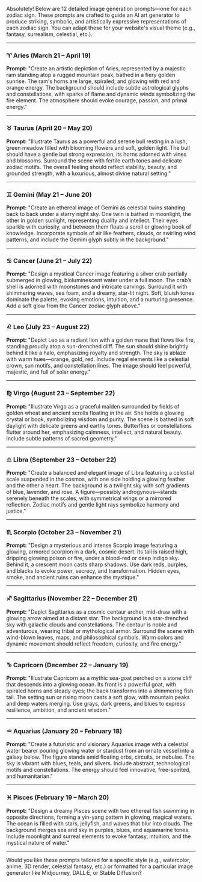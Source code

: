 Absolutely! Below are 12 detailed image generation prompts—one for each zodiac sign. These prompts are crafted to guide an AI art generator to produce striking, symbolic, and artistically expressive representations of each zodiac sign. You can adapt these for your website's visual theme (e.g., fantasy, surrealism, celestial, etc.).

---

### ♈ Aries (March 21 – April 19)

**Prompt:**
"Create an artistic depiction of Aries, represented by a majestic ram standing atop a rugged mountain peak, bathed in a fiery golden sunrise. The ram's horns are large, spiraled, and glowing with red and orange energy. The background should include subtle astrological glyphs and constellations, with sparks of flame and dynamic winds symbolizing the fire element. The atmosphere should evoke courage, passion, and primal energy."

---

### ♉ Taurus (April 20 – May 20)

**Prompt:**
"Illustrate Taurus as a powerful and serene bull resting in a lush, green meadow filled with blooming flowers and soft, golden light. The bull should have a gentle but strong expression, its horns adorned with vines and blossoms. Surround the scene with fertile earth tones and delicate zodiac motifs. The overall feeling should reflect stability, beauty, and grounded strength, with a luxurious, almost divine natural setting."

---

### ♊ Gemini (May 21 – June 20)

**Prompt:**
"Create an ethereal image of Gemini as celestial twins standing back to back under a starry night sky. One twin is bathed in moonlight, the other in golden sunlight, representing duality and intellect. Their eyes sparkle with curiosity, and between them floats a scroll or glowing book of knowledge. Incorporate symbols of air like feathers, clouds, or swirling wind patterns, and include the Gemini glyph subtly in the background."

---

### ♋ Cancer (June 21 – July 22)

**Prompt:**
"Design a mystical Cancer image featuring a silver crab partially submerged in glowing, bioluminescent water under a full moon. The crab’s shell is adorned with moonstones and intricate carvings. Surround it with shimmering waves, sea foam, and a dreamy, star-lit night. Soft, bluish tones dominate the palette, evoking emotions, intuition, and a nurturing presence. Add a soft glow from the Cancer zodiac glyph above."

---

### ♌ Leo (July 23 – August 22)

**Prompt:**
"Depict Leo as a radiant lion with a golden mane that flows like fire, standing proudly atop a sun-drenched cliff. The sun should shine brightly behind it like a halo, emphasizing royalty and strength. The sky is ablaze with warm hues—orange, gold, red. Include regal elements like a celestial crown, sun motifs, and constellation lines. The image should feel powerful, majestic, and full of solar energy."

---

### ♍ Virgo (August 23 – September 22)

**Prompt:**
"Illustrate Virgo as a graceful maiden surrounded by fields of golden wheat and ancient scrolls floating in the air. She holds a glowing crystal or book, symbolizing wisdom and purity. The scene is bathed in soft daylight with delicate greens and earthy tones. Butterflies or constellations flutter around her, emphasizing calmness, intellect, and natural beauty. Include subtle patterns of sacred geometry."

---

### ♎ Libra (September 23 – October 22)

**Prompt:**
"Create a balanced and elegant image of Libra featuring a celestial scale suspended in the cosmos, with one side holding a glowing feather and the other a heart. The background is a twilight sky with soft gradients of blue, lavender, and rose. A figure—possibly androgynous—stands serenely beneath the scales, with symmetrical wings or a mirrored reflection. Zodiac motifs and gentle light rays symbolize harmony and justice."

---

### ♏ Scorpio (October 23 – November 21)

**Prompt:**
"Design a mysterious and intense Scorpio image featuring a glowing, armored scorpion in a dark, cosmic desert. Its tail is raised high, dripping glowing poison or fire, under a blood-red or deep indigo sky. Behind it, a crescent moon casts sharp shadows. Use dark reds, purples, and blacks to evoke power, secrecy, and transformation. Hidden eyes, smoke, and ancient ruins can enhance the mystique."

---

### ♐ Sagittarius (November 22 – December 21)

**Prompt:**
"Depict Sagittarius as a cosmic centaur archer, mid-draw with a glowing arrow aimed at a distant star. The background is a star-drenched sky with galactic clouds and constellations. The centaur is noble and adventurous, wearing tribal or mythological armor. Surround the scene with wind-blown leaves, maps, and philosophical symbols. Warm colors and dynamic movement should reflect freedom, curiosity, and fire energy."

---

### ♑ Capricorn (December 22 – January 19)

**Prompt:**
"Illustrate Capricorn as a mythic sea-goat perched on a stone cliff that descends into a glowing ocean. Its front is a powerful goat, with spiraled horns and steady eyes; the back transforms into a shimmering fish tail. The setting sun or rising moon casts a soft glow, with mountain peaks and deep waters merging. Use grays, dark greens, and blues to express resilience, ambition, and ancient wisdom."

---

### ♒ Aquarius (January 20 – February 18)

**Prompt:**
"Create a futuristic and visionary Aquarius image with a celestial water bearer pouring glowing water or stardust from an ornate vessel into a galaxy below. The figure stands amid floating orbs, circuits, or nebulae. The sky is vibrant with blues, teals, and silvers. Include abstract, technological motifs and constellations. The energy should feel innovative, free-spirited, and humanitarian."

---

### ♓ Pisces (February 19 – March 20)

**Prompt:**
"Design a dreamy Pisces scene with two ethereal fish swimming in opposite directions, forming a yin-yang pattern in glowing, magical waters. The ocean is filled with stars, jellyfish, and waves that blur into clouds. The background merges sea and sky in purples, blues, and aquamarine tones. Include moonlight and surreal elements to evoke fantasy, intuition, and the mystical nature of water."

---

Would you like these prompts tailored for a specific style (e.g., watercolor, anime, 3D render, celestial fantasy, etc.) or formatted for a particular image generator like Midjourney, DALL·E, or Stable Diffusion?
